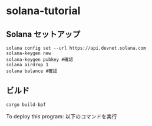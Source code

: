 # solana-tutorial

## Solana セットアップ
```
solana config set --url https://api.devnet.solana.com
solana-keygen new
solana-keygen pubkey #確認
solana airdrop 1
solana balance #確認
```

## ビルド
```
cargo build-bpf
```
To deploy this program: 以下のコマンドを実行
